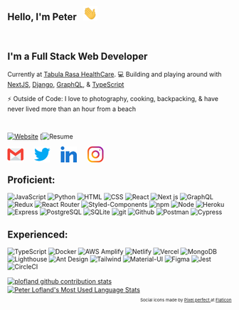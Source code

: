 ## Hello, I'm Peter &nbsp; <img src="./assets/wave.gif" width="32px" height="32px">

<br>

## I'm a Full Stack Web Developer

Currently at [Tabula Rasa HealthCare](https://www.tabularasahealthcare.com/).
💻 Building and playing around with [NextJS](https://nextjs.org/), [Django](https://www.djangoproject.com/), [GraphQL](https://graphql.org/), & [TypeScript](https://www.typescriptlang.org/)

⚡ Outside of Code: I love to photography, cooking, backpacking, & have never lived more than an hour from a beach

<br>

[![Website](https://img.shields.io/website?label=portfolio&style=for-the-badge&url=https%3A%2F%2Fpeterlofland.com/)](https://peterlofland.com)
[![Resume](https://docs.google.com/document/d/166N-UppfNgMAPJXoTfd55NR8NbICr13I8NGcL4ngirg/edit?usp=sharing)

<!-- Contact Information -->
<!-- ## Connect me: -->

[<img align="left" style="margin-right: 1.5rem" alt="Gmail" width="36px" src="assets\gmail.svg" />][gmail]

[<img align="left" style="margin-right: 1.5rem" alt="Twitter" width="36px" src="assets\013-twitter-1.svg" />][twitter]

[<img align="left" style="margin-right: 1.5rem" alt="LinkedIn" width="36px" src="assets\031-linkedin.svg" />][linkedin]

[<img align="left" style="margin-right: 1.5rem" alt="Instagram" width="36px" src="assets\034-instagram.svg" />][instagram]

<br>
<br>

<!-- Skill Badges -->

## Proficient:

![JavaScript](https://img.shields.io/badge/JavaScript-2E3440?style=for-the-badge&logo=javascript)
![Python](https://img.shields.io/badge/Python-2E3440?style=for-the-badge&logo=python)
![HTML](https://img.shields.io/badge/HTML-2E3440?style=for-the-badge&logo=html5)
![CSS](https://img.shields.io/badge/CSS-2E3440?style=for-the-badge&logo=css3)
![React](https://img.shields.io/badge/React-2E3440?style=for-the-badge&logo=react)
![Next js](https://img.shields.io/badge/Next%20js-2E3440?style=for-the-badge&logo=nextdotjs)
![GraphQL](https://img.shields.io/badge/GraphQL-2E3440?style=for-the-badge&logo=graphql)
![Redux](https://img.shields.io/badge/Redux-2E3440?style=for-the-badge&logo=redux)
![React Router](https://img.shields.io/badge/React%20Router-2E3440?style=for-the-badge&logo=react%20router)
![Styled-Components](https://img.shields.io/badge/Styled%20Components-2E3440?style=for-the-badge&logo=styled-components)
![npm](https://img.shields.io/badge/npm-2E3440?style=for-the-badge&logo=npm)
![Node](https://img.shields.io/badge/Node-2E3440?style=for-the-badge&logo=nodedotjs)
![Heroku](https://img.shields.io/badge/Heroku-2E3440?style=for-the-badge&logo=heroku)
![Express](https://img.shields.io/badge/Express-2E3440?style=for-the-badge&logo=express)
![PostgreSQL](https://img.shields.io/badge/PostgreSQL-2E3440?style=for-the-badge&logo=postgresql)
![SQLite](https://img.shields.io/badge/SQLite-2E3440?style=for-the-badge&logo=sqlite)
![git](https://img.shields.io/badge/git-2E3440?style=for-the-badge&logo=git)
![Github](https://img.shields.io/badge/GitHub-2E3440?style=for-the-badge&logo=github)
![Postman](https://img.shields.io/badge/Postman-2E3440?style=for-the-badge&logo=Postman)
![Cypress](https://img.shields.io/badge/Cypress-2E3440?style=for-the-badge&logo=cypress)

## Experienced:

![TypeScript](https://img.shields.io/badge/TypeScript-2E3440?style=for-the-badge&logo=typescript)
![Docker](https://img.shields.io/badge/Docker-2E3440?style=for-the-badge&logo=docker)
![AWS Amplify](https://img.shields.io/badge/Amplify-2E3440?style=for-the-badge&logo=aws%20amplify)
![Netlify](https://img.shields.io/badge/Netlify-2E3440?style=for-the-badge&logo=netlify)
![Vercel](https://img.shields.io/badge/Vercel-2E3440?style=for-the-badge&logo=vercel)
![MongoDB](https://img.shields.io/badge/MongoDB-2E3440?style=for-the-badge&logo=mongodb)
![Lighthouse](https://img.shields.io/badge/Lighthouse-2E3440?style=for-the-badge&logo=lighthouse)
![Ant Design](https://img.shields.io/badge/Ant%20Design-2E3440?style=for-the-badge&logo=ant%20design)
![Tailwind](https://img.shields.io/badge/Tailwind%20CSS-2E3440?style=for-the-badge&logo=tailwind%20css)
![Material-UI](https://img.shields.io/badge/Material%20UI-2E3440?style=for-the-badge&logo=material-ui)
![Figma](https://img.shields.io/badge/Figma-2E3440?style=for-the-badge&logo=figma)
![Jest](https://img.shields.io/badge/Jest-2E3440?style=for-the-badge&logo=jest)
![CircleCI](https://img.shields.io/badge/CircleCI-2E3440?style=for-the-badge&logo=circleci)

<!-- GitHub Stats -->
<!-- backgroundColor #151422 -->

<a href="https://github.com/plofland/plofland">
  <img 
    align="center"
    src="https://github-readme-stats.vercel.app/api?username=plofland&show_icons=true&locale=en&&theme=tokyonight&&layout=compact&hide_border=true&count_private=true&line_height=27&border_radius=false" 
    alt="plofland github contribution stats"
  />
</a>
<a href="https://github.com/plofland/plofland">
  <img 
    align="center" 
    src="https://github-readme-stats.vercel.app/api/top-langs/?username=plofland&hide_border=true&border_radius=false&hide=java,html,tex&theme=tokyonight&langs_count=3" 
    alt="Peter Lofland's Most Used Language Stats"
  />
</a>


<!-- Social Icons Attribute -->
<p align="right" style="font-size: .6rem">
  Social icons made by 
    <a href="https://www.flaticon.com/authors/pixel-perfect">
      Pixel perfect
    </a> 
  at 
    <a href="https://www.flaticon.com/">
      Flaticon
    </a>
</p>

[website]: https://peterlofland.com/
[twitter]: https://twitter.com/PeterLofland
[instagram]: https://www.instagram.com/peterlofland/
[linkedin]: https://www.linkedin.com/in/peter-lofland/
[gmail]: https://mail.google.com/mail/?view=cm&fs=1&to=ploflan@gmail.com&su=SUBJECT&body=BODY
[resume]: https://docs.google.com/document/d/1pFfp71AN5CcOXJOPLCCxcAPnkYM6qA-hiIY1qB2KipY/edit?usp=sharing
